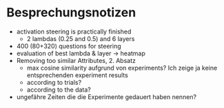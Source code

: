 # Besprechungsnotizen

- activation steering is practically finished
	- 2 lambdas (0.25 and 0.5) and 6 layers
- 400 (80+320) questions for steering
- evaluation of best lambda & layer -> heatmap
- Removing too similar Attributes, 2. Absatz
	- max cosine similarity aufgrund von experiments? Ich zeige ja keine entsprechenden experiment results
	- according to trials?
	- according to the data?
- ungefähre Zeiten die die Experimente gedauert haben nennen?